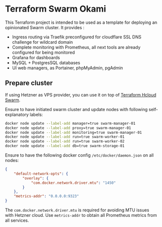 # Terraform Swarm Okami

This Terraform project is intended to be used as a template for deploying an opinionated Swarm cluster. It provides :

* Ingress routing via Traefik preconfigured for cloudflare SSL DNS challenge for wildcard domain
* Complete monitoring with Prometheus, all next tools are already configured for being monitored
* Grafana for dashboards
* MySQL + PostgresSQL databases
* UI web managers, as Portainer, phpMyAdmin, pgAdmin

## Prepare cluster

If using Hetzner as VPS provider, you can use it on top of [Terraform Hcloud Swarm](https://github.com/okami101/terraform-hcloud-swarm).

Ensure to have initiated swarm cluster and update nodes with following self-explanatory labels:

```sh
docker node update --label-add manager=true swarm-manager-01
docker node update --label-add proxy=true swarm-manager-01
docker node update --label-add monitoring=true swarm-manager-01
docker node update --label-add run=true swarm-worker-01
docker node update --label-add run=true swarm-worker-02
docker node update --label-add db=true swarm-storage-01
```

Ensure to have the following docker config `/etc/docker/daemon.json` on all nodes:

```json
{
    "default-network-opts": {
        "overlay": {
            "com.docker.network.driver.mtu": "1450"
        }
    },
    "metrics-addr": "0.0.0.0:9323"
}
```

The `com.docker.network.driver.mtu` is required for avoiding MTU issues with Hetzner cloud. Use `metrics-addr` to obtain all Prometheus metrics from all services.

